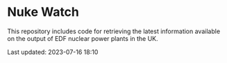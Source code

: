 # Nuke Watch

This repository includes code for retrieving the latest information available on the output of EDF nuclear power plants in the UK.

Last updated: 2023-07-16 18:10